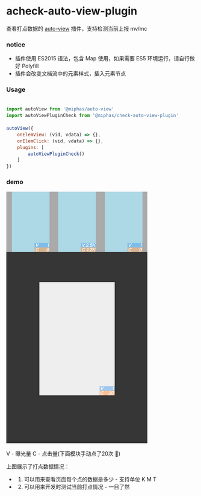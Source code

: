 # acheck-auto-view-plugin  
查看打点数据的 [auto-view](https://github.com/miphas/auto-view) 插件，支持检测当前上报 mv/mc

### notice  
- 插件使用 ES2015 语法，包含 Map 使用，如果需要 ES5 环境运行，请自行做好 Polyfill
- 插件会改变文档流中的元素样式，插入元素节点

### Usage
``` javascript

import autoView from '@miphas/auto-view'
import autoViewPluginCheck from '@miphas/check-auto-view-plugin'

autoView({
    onElemView: (vid, vdata) => {},
    onElemClick: (vid, vdata) => {},
    plugins: [
        autoViewPluginCheck()
    ]
})
```

### demo

<img src="./docs/pic/demo.png" width="375" height="667" />

V - 曝光量
C - 点击量(下面模块手动点了20次 🙂)

上图展示了打点数据情况：  
- 1. 可以用来查看页面每个点的数据是多少 - 支持单位 K M T
- 2. 可以用来开发时测试当前打点情况 - 一目了然
